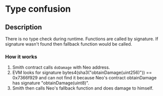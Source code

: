 # Type confusion

## Description

There is no type check during runtime. Functions are called by signature. If signature wasn't found then fallback function would be called.

### How it works

1. Smith contract calls `doDamage` with Neo address.
2. EVM looks for signature bytes4(sha3("obtainDamage(uint256)")) == 0x7366f929 and can not find it because Neo's contract obtainDamage has signature "obtainDamage(uint8)".
3. Smith then calls Neo's fallback function and does damage to himself.